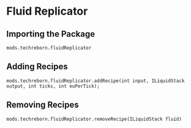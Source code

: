 # Fluid Replicator

## Importing the Package
`mods.techreborn.fluidReplicator`

## Adding Recipes
```zenscript
mods.techreborn.fluidReplicator.addRecipe(int input, ILiquidStack output, int ticks, int euPerTick);
```

## Removing Recipes
```zenscript
mods.techreborn.fluidReplicator.removeRecipe(ILiquidStack fluid)
```